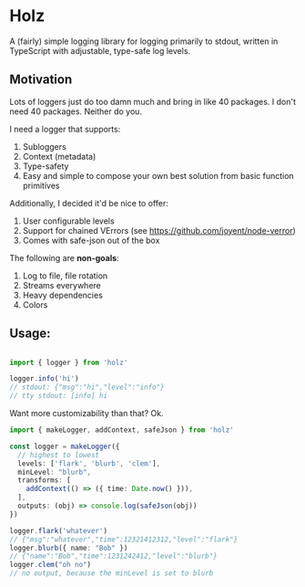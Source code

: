 # Holz

A (fairly) simple logging library for logging primarily to stdout, written in
TypeScript with adjustable, type-safe log levels.

## Motivation

Lots of loggers just do too damn much and bring in like 40 packages. I don't
need 40 packages. Neither do you.

I need a logger that supports:

1. Subloggers
2. Context (metadata)
3. Type-safety
4. Easy and simple to compose your own best solution from basic function
   primitives

Additionally, I decided it'd be nice to offer:

1. User configurable levels
2. Support for chained VErrors (see https://github.com/joyent/node-verror)
3. Comes with safe-json out of the box

The following are **non-goals**:

1. Log to file, file rotation
2. Streams everywhere
3. Heavy dependencies
4. Colors

## Usage:

```typescript

import { logger } from 'holz'

logger.info('hi')
// stdout: {"msg":"hi","level":"info"}
// tty stdout: [info] hi
```

Want more customizability than that? Ok.

```typescript
import { makeLogger, addContext, safeJson } from 'holz'

const logger = makeLogger({
  // highest to lowest
  levels: ['flark', 'blurb', 'clem'],
  minLevel: "blurb",
  transforms: [
    addContext(() => ({ time: Date.now() })),
  ],
  outputs: (obj) => console.log(safeJson(obj))
})

logger.flark('whatever')
// {"msg":"whatever","time":12321412312,"level":"flark"}
logger.blurb({ name: "Bob" })
// {"name":"Bob","time":1231242412,"level":"blurb"}
logger.clem("oh no")
// no output, because the minLevel is set to blurb
```
